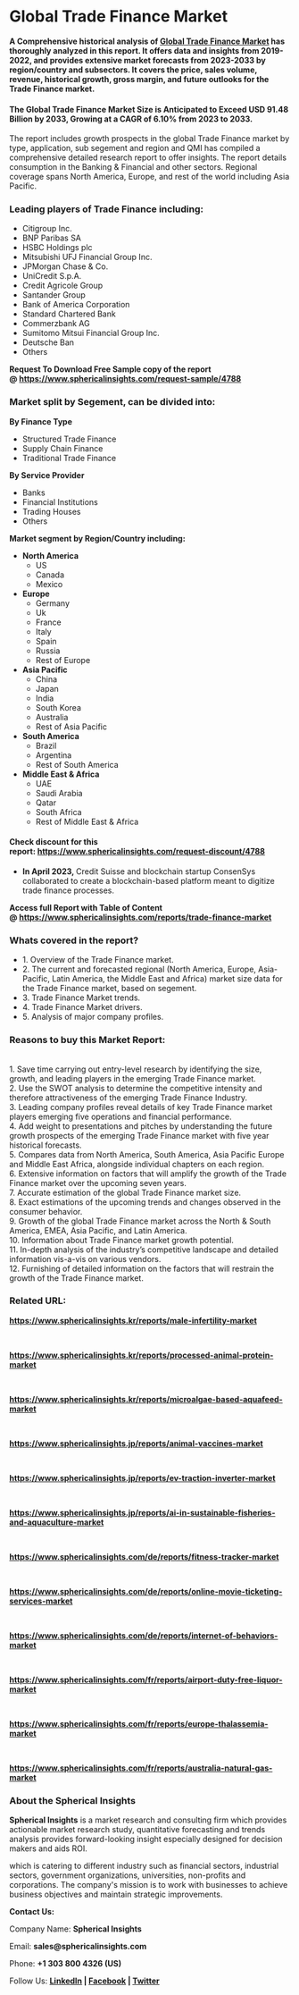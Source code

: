 <h1 class="news-post-title">Global Trade Finance Market</h1>
<p><strong>A Comprehensive historical analysis of&nbsp;<a href="https://www.sphericalinsights.com/reports/trade-finance-market" target="_blank" rel="noreferrer noopener">Global Trade Finance Market</a>&nbsp;has thoroughly analyzed in this report. It offers data and insights from 2019-2022, and provides extensive market forecasts from 2023-2033 by region/country and subsectors. It covers the price, sales volume, revenue, historical growth, gross margin, and future outlooks for the Trade Finance market.</strong></p>
<h4><strong>The Global Trade Finance Market Size is Anticipated to Exceed USD 91.48 Billion by 2033, Growing at a CAGR of 6.10% from 2023 to 2033.</strong></h4>
<p>The report includes growth prospects in the global Trade Finance market by type, application, sub segement and region and QMI has compiled a comprehensive detailed research report to offer insights. The report details consumption in the Banking &amp; Financial and other sectors. Regional coverage spans North America, Europe, and rest of the world including Asia Pacific.</p>
<h3><strong>Leading players of Trade Finance including:</strong></h3>
<ul>
<li>Citigroup Inc.</li>
<li>BNP Paribas SA</li>
<li>HSBC Holdings plc</li>
<li>Mitsubishi UFJ Financial Group Inc.</li>
<li>JPMorgan Chase &amp; Co.</li>
<li>UniCredit S.p.A.</li>
<li>Credit Agricole Group</li>
<li>Santander Group</li>
<li>Bank of America Corporation</li>
<li>Standard Chartered Bank</li>
<li>Commerzbank AG</li>
<li>Sumitomo Mitsui Financial Group Inc.</li>
<li>Deutsche Ban</li>
<li>Others</li>
</ul>
<p><strong>Request To Download Free Sample copy of the report @&nbsp;<a href="https://www.sphericalinsights.com/request-sample/4788">https://www.sphericalinsights.com/request-sample/4788</a></strong></p>
<h3><strong>Market split by Segement, can be divided into:</strong></h3>
<p><strong>By Finance Type</strong></p>
<ul>
<li>Structured Trade Finance</li>
<li>Supply Chain Finance</li>
<li>Traditional Trade Finance</li>
</ul>
<p><strong>By Service Provider</strong></p>
<ul>
<li>Banks</li>
<li>Financial Institutions</li>
<li>Trading Houses</li>
<li>Others</li>
</ul>
<p><strong>Market segment by Region/Country including:</strong></p>
<ul>
<li><strong>North America</strong>
<ul>
<li>US</li>
<li>Canada</li>
<li>Mexico</li>
</ul>
</li>
<li><strong>Europe</strong>
<ul>
<li>Germany</li>
<li>Uk</li>
<li>France</li>
<li>Italy</li>
<li>Spain</li>
<li>Russia</li>
<li>Rest of Europe</li>
</ul>
</li>
<li><strong>Asia Pacific</strong>
<ul>
<li>China</li>
<li>Japan</li>
<li>India</li>
<li>South Korea</li>
<li>Australia</li>
<li>Rest of Asia Pacific</li>
</ul>
</li>
<li><strong>South America</strong>
<ul>
<li>Brazil</li>
<li>Argentina</li>
<li>Rest of South America</li>
</ul>
</li>
<li><strong>Middle East &amp; Africa</strong>
<ul>
<li>UAE</li>
<li>Saudi Arabia</li>
<li>Qatar</li>
<li>South Africa</li>
<li>Rest of Middle East &amp; Africa</li>
</ul>
</li>
</ul>
<h4>Check discount for this report:&nbsp;<a href="https://www.sphericalinsights.com/request-discount/4788">https://www.sphericalinsights.com/request-discount/4788</a></h4>
<ul>
<li><strong>In April 2023,&nbsp;</strong>Credit Suisse and blockchain startup ConsenSys collaborated to create a blockchain-based platform meant to digitize trade finance processes.</li>
</ul>
<p><strong>Access full Report with Table of Content @&nbsp;<a href="https://www.sphericalinsights.com/reports/trade-finance-market">https://www.sphericalinsights.com/reports/trade-finance-market</a>&nbsp;</strong></p>
<h3><strong>Whats covered in the report?</strong></h3>
<ul>
<li>1. Overview of the Trade Finance market.</li>
<li>2. The current and forecasted regional (North America, Europe, Asia-Pacific, Latin America, the Middle East and Africa) market size data for the Trade Finance market, based on segement.</li>
<li>3. Trade Finance Market trends.</li>
<li>4. Trade Finance Market drivers.</li>
<li>5. Analysis of major company profiles.</li>
</ul>
<h3><strong>Reasons to buy this Market Report:</strong></h3>
<p><br />1. Save time carrying out entry-level research by identifying the size, growth, and leading players in the emerging Trade Finance market.<br />2. Use the SWOT analysis to determine the competitive intensity and therefore attractiveness of the emerging Trade Finance Industry.<br />3. Leading company profiles reveal details of key Trade Finance market players emerging five operations and financial performance.<br />4. Add weight to presentations and pitches by understanding the future growth prospects of the emerging Trade Finance market with five year historical forecasts.<br />5. Compares data from North America, South America, Asia Pacific Europe and Middle East Africa, alongside individual chapters on each region.<br />6. Extensive information on factors that will amplify the growth of the Trade Finance market over the upcoming seven years.<br />7. Accurate estimation of the global Trade Finance market size.<br />8. Exact estimations of the upcoming trends and changes observed in the consumer behavior.<br />9. Growth of the global Trade Finance market across the North &amp; South America, EMEA, Asia Pacific, and Latin America.<br />10. Information about Trade Finance market growth potential.<br />11. In-depth analysis of the industry&rsquo;s competitive landscape and detailed information vis-a-vis on various vendors.<br />12. Furnishing of detailed information on the factors that will restrain the growth of the Trade Finance market.</p>
<h3><strong>Related URL:</strong></h3>
<p><strong><a href="https://www.sphericalinsights.kr/reports/male-infertility-market">https://www.sphericalinsights.kr/reports/male-infertility-market</a></strong></p>
<p><strong>&nbsp;</strong></p>
<p><strong><a href="https://www.sphericalinsights.kr/reports/processed-animal-protein-market">https://www.sphericalinsights.kr/reports/processed-animal-protein-market</a></strong></p>
<p><strong>&nbsp;</strong></p>
<p><strong><a href="https://www.sphericalinsights.kr/reports/microalgae-based-aquafeed-market">https://www.sphericalinsights.kr/reports/microalgae-based-aquafeed-market</a></strong></p>
<p><strong>&nbsp;</strong></p>
<p><strong><a href="https://www.sphericalinsights.jp/reports/animal-vaccines-market">https://www.sphericalinsights.jp/reports/animal-vaccines-market</a></strong></p>
<p><strong>&nbsp;</strong></p>
<p><strong><a href="https://www.sphericalinsights.jp/reports/ev-traction-inverter-market">https://www.sphericalinsights.jp/reports/ev-traction-inverter-market</a></strong></p>
<p><strong>&nbsp;</strong></p>
<p><strong><a href="https://www.sphericalinsights.jp/reports/ai-in-sustainable-fisheries-and-aquaculture-market">https://www.sphericalinsights.jp/reports/ai-in-sustainable-fisheries-and-aquaculture-market</a></strong></p>
<p><strong>&nbsp;</strong></p>
<p><strong><a href="https://www.sphericalinsights.com/de/reports/fitness-tracker-market">https://www.sphericalinsights.com/de/reports/fitness-tracker-market</a></strong></p>
<p><strong>&nbsp;</strong></p>
<p><strong><a href="https://www.sphericalinsights.com/de/reports/online-movie-ticketing-services-market">https://www.sphericalinsights.com/de/reports/online-movie-ticketing-services-market</a></strong></p>
<p><strong>&nbsp;</strong></p>
<p><strong><a href="https://www.sphericalinsights.com/de/reports/internet-of-behaviors-market">https://www.sphericalinsights.com/de/reports/internet-of-behaviors-market</a></strong></p>
<p><strong>&nbsp;</strong></p>
<p><strong><a href="https://www.sphericalinsights.com/fr/reports/airport-duty-free-liquor-market">https://www.sphericalinsights.com/fr/reports/airport-duty-free-liquor-market</a></strong></p>
<p><strong>&nbsp;</strong></p>
<p><strong><a href="https://www.sphericalinsights.com/fr/reports/europe-thalassemia-market">https://www.sphericalinsights.com/fr/reports/europe-thalassemia-market</a></strong></p>
<p><strong>&nbsp;</strong></p>
<p><strong><a href="https://www.sphericalinsights.com/fr/reports/australia-natural-gas-market">https://www.sphericalinsights.com/fr/reports/australia-natural-gas-market</a></strong></p>
<h3><strong>About the Spherical Insights</strong></h3>
<p><strong>Spherical Insights</strong>&nbsp;is a market research and consulting firm which provides actionable market research study, quantitative forecasting and trends analysis provides forward-looking insight especially designed for decision makers and aids ROI.</p>
<p>which is catering to different industry such as financial sectors, industrial sectors, government organizations, universities, non-profits and corporations. The company's mission is to work with businesses to achieve business objectives and maintain strategic improvements.</p>
<p><strong>Contact Us:</strong></p>
<p>Company Name:&nbsp;<strong>Spherical Insights</strong></p>
<p>Email:&nbsp;<strong>sales@sphericalinsights.com</strong></p>
<p>Phone:&nbsp;<strong>+1 303 800 4326 (US)</strong></p>
<p>Follow Us:&nbsp;<strong><a href="https://www.linkedin.com/company/spherical-insight/"><u>LinkedIn</u></a>&nbsp;|&nbsp;<a href="https://www.facebook.com/sphericalinsights22"><u>Facebook</u></a>&nbsp;|&nbsp;<a href="https://twitter.com/SInsights_US"><u>Twitter</u></a></strong></p>
